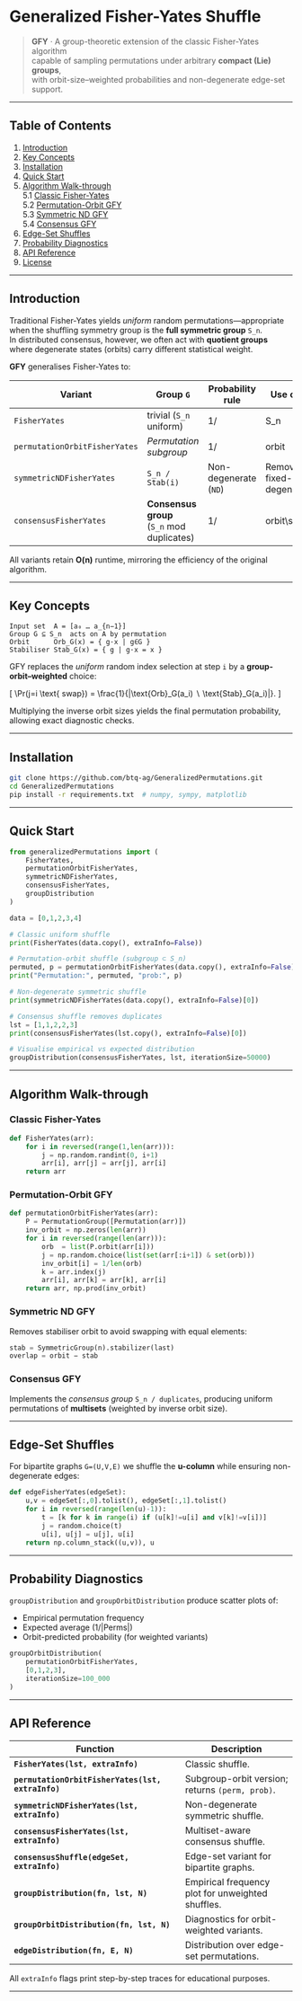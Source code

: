 # Generalized Fisher-Yates Shuffle

> **GFY** · A group-theoretic extension of the classic Fisher-Yates algorithm  
> capable of sampling permutations under arbitrary **compact (Lie) groups**,  
> with orbit-size–weighted probabilities and non-degenerate edge-set support.

---

## Table of Contents
1. [Introduction](#introduction)  
2. [Key Concepts](#key-concepts)  
3. [Installation](#installation)  
4. [Quick Start](#quick-start)  
5. [Algorithm Walk-through](#algorithm-walk-through)  
   5.1 [Classic Fisher-Yates](#classic-fisher-yates)  
   5.2 [Permutation-Orbit GFY](#permutation-orbit-gfy)  
   5.3 [Symmetric ND GFY](#symmetric-nd-gfy)  
   5.4 [Consensus GFY](#consensus-gfy)  
6. [Edge-Set Shuffles](#edge-set-shuffles)  
7. [Probability Diagnostics](#probability-diagnostics)  
8. [API Reference](#api-reference)  
9. [License](#license)

---

## Introduction
Traditional Fisher-Yates yields *uniform* random permutations—appropriate when the
shuffling symmetry group is the **full symmetric group** `S_n`.  
In distributed consensus, however, we often act with **quotient groups** where
degenerate states (orbits) carry different statistical weight.

**GFY** generalises Fisher-Yates to:

| Variant | Group `G` | Probability rule | Use case |
| ------- | --------- | ---------------- | -------- |
| `FisherYates` | trivial (`S_n` uniform) | 1/|S_n| | Baseline shuffle |
| `permutationOrbitFisherYates` | *Permutation subgroup* | 1/|orbit| | Weighted sampling of subgroup action |
| `symmetricNDFisherYates` | `S_n / Stab(i)` | Non-degenerate (`ND`) | Removes fixed-point degeneracy |
| `consensusFisherYates` | **Consensus group**<br>(`S_n` mod duplicates) | 1/|orbit\stab| | Node allocation in TCN |

All variants retain **O(n)** runtime, mirroring the efficiency of the original
algorithm.

---

## Key Concepts
```text
Input set  A = [a₀ … a_{n−1}]
Group G ⊆ S_n  acts on A by permutation
Orbit      Orb_G(x) = { g·x | g∈G }
Stabiliser Stab_G(x) = { g | g·x = x }
```
GFY replaces the *uniform* random index selection at step `i` by a
**group-orbit–weighted** choice:

\[
\Pr(j=i \text{ swap}) = \frac{1}{|\text{Orb}_G(a_i) ∖ \text{Stab}_G(a_i)|}.
\]

Multiplying the inverse orbit sizes yields the final permutation probability,
allowing exact diagnostic checks.

---

## Installation
```bash
git clone https://github.com/btq-ag/GeneralizedPermutations.git
cd GeneralizedPermutations
pip install -r requirements.txt  # numpy, sympy, matplotlib
```

---

## Quick Start
```python
from generalizedPermutations import (
    FisherYates,
    permutationOrbitFisherYates,
    symmetricNDFisherYates,
    consensusFisherYates,
    groupDistribution
)

data = [0,1,2,3,4]

# Classic uniform shuffle
print(FisherYates(data.copy(), extraInfo=False))

# Permutation-orbit shuffle (subgroup ⊂ S_n)
permuted, p = permutationOrbitFisherYates(data.copy(), extraInfo=False)
print("Permutation:", permuted, "prob:", p)

# Non-degenerate symmetric shuffle
print(symmetricNDFisherYates(data.copy(), extraInfo=False)[0])

# Consensus shuffle removes duplicates
lst = [1,1,2,2,3]
print(consensusFisherYates(lst.copy(), extraInfo=False)[0])

# Visualise empirical vs expected distribution
groupDistribution(consensusFisherYates, lst, iterationSize=50000)
```

---

## Algorithm Walk-through

### Classic Fisher-Yates
```python
def FisherYates(arr):
    for i in reversed(range(1,len(arr))):
        j = np.random.randint(0, i+1)
        arr[i], arr[j] = arr[j], arr[i]
    return arr
```

### Permutation-Orbit GFY
```python
def permutationOrbitFisherYates(arr):
    P = PermutationGroup([Permutation(arr)])
    inv_orbit = np.zeros(len(arr))
    for i in reversed(range(len(arr))):
        orb  = list(P.orbit(arr[i]))
        j = np.random.choice(list(set(arr[:i+1]) & set(orb)))
        inv_orbit[i] = 1/len(orb)
        k = arr.index(j)
        arr[i], arr[k] = arr[k], arr[i]
    return arr, np.prod(inv_orbit)
```

### Symmetric ND GFY
Removes stabiliser orbit to avoid swapping with equal elements:
```python
stab = SymmetricGroup(n).stabilizer(last)
overlap = orbit − stab
```

### Consensus GFY
Implements the *consensus group* `S_n / duplicates`,
producing uniform permutations of **multisets** (weighted by inverse orbit size).

---

## Edge-Set Shuffles
For bipartite graphs `G=(U,V,E)` we shuffle the **u-column** while ensuring
non-degenerate edges:

```python
def edgeFisherYates(edgeSet):
    u,v = edgeSet[:,0].tolist(), edgeSet[:,1].tolist()
    for i in reversed(range(len(u)-1)):
        t = [k for k in range(i) if (u[k]!=u[i] and v[k]!=v[i])]
        j = random.choice(t)
        u[i], u[j] = u[j], u[i]
    return np.column_stack((u,v)), u
```

---

## Probability Diagnostics
`groupDistribution` and `groupOrbitDistribution` produce scatter plots of:

* Empirical permutation frequency  
* Expected average (1/|Perms|)  
* Orbit-predicted probability (for weighted variants)  

```python
groupOrbitDistribution(
    permutationOrbitFisherYates,
    [0,1,2,3],
    iterationSize=100_000
)
```

---

## API Reference

| Function | Description |
| -------- | ----------- |
| **`FisherYates(lst, extraInfo)`** | Classic shuffle. |
| **`permutationOrbitFisherYates(lst, extraInfo)`** | Subgroup-orbit version; returns `(perm, prob)`. |
| **`symmetricNDFisherYates(lst, extraInfo)`** | Non-degenerate symmetric shuffle. |
| **`consensusFisherYates(lst, extraInfo)`** | Multiset-aware consensus shuffle. |
| **`consensusShuffle(edgeSet, extraInfo)`** | Edge-set variant for bipartite graphs. |
| **`groupDistribution(fn, lst, N)`** | Empirical frequency plot for unweighted shuffles. |
| **`groupOrbitDistribution(fn, lst, N)`** | Diagnostics for orbit-weighted variants. |
| **`edgeDistribution(fn, E, N)`** | Distribution over edge-set permutations. |

All `extraInfo` flags print step-by-step traces for educational purposes.

---

